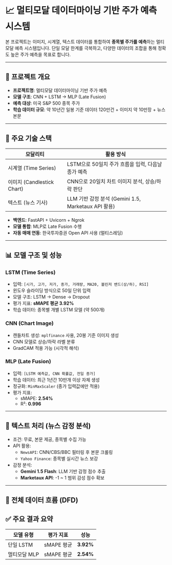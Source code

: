 # 📈 멀티모달 데이터마이닝 기반 주가 예측 시스템

본 프로젝트는 이미지, 시계열, 텍스트 데이터를 통합하여 **종목별 주가를 예측**하는 멀티모달 예측 시스템입니다. 단일 모달 한계를 극복하고, 다양한 데이터의 조합을 통해 정확도 높은 주가 예측을 목표로 합니다.

---

## 🧠 프로젝트 개요

- **프로젝트명**: 멀티모달 데이터마이닝 기반 주가 예측
- **모델 구조**: CNN + LSTM → MLP (Late Fusion)
- **예측 대상**: 미국 S&P 500 종목 주가
- **학습 데이터 규모**: 약 10년간 일봉 기준 데이터 120만건 +
  이미지 약 10만장 + 뉴스 본문

---

## 🔧 주요 기술 스택

| 모달리티 | 활용 방식 |
|----------|------------|
| 시계열 (Time Series) | LSTM으로 50일치 주가 흐름을 입력, 다음날 종가 예측 |
| 이미지 (Candlestick Chart) | CNN으로 20일치 차트 이미지 분석, 상승/하락 판단 |
| 텍스트 (뉴스 기사) | LLM 기반 감정 분석 (Gemini 1.5, Marketaux API 활용) |

- **백엔드**: FastAPI + Uvicorn + Ngrok
- **모델 통합**: MLP로 Late Fusion 수행
- **자동 매매 연동**: 한국투자증권 Open API 사용 (멀티스레딩)

---

## 📊 모델 구조 및 성능

### LSTM (Time Series)

- 입력: `[시가, 고가, 저가, 종가, 거래량, MA20, 볼린저 밴드(상/하), RSI]`
- 윈도우 슬라이딩 방식으로 50일 단위 입력
- 모델 구조: LSTM → Dense → Dropout
- 평가 지표: **sMAPE 평균 3.92%**
- 학습 데이터: 종목별 개별 LSTM 모델 (약 500개)

### CNN (Chart Image)

- 캔들차트 생성: `mplfinance` 사용, 20봉 기준 이미지 생성
- CNN 모델로 상승/하락 라벨 분류
- GradCAM 적용 가능 (시각적 해석)

### MLP (Late Fusion)

- 입력: `[LSTM 예측값, CNN 확률값, 전일 종가]`
- 학습 데이터: 최근 1년간 10만개 이상 자체 생성
- 정규화: `MinMaxScaler` (종가 입력값에만 적용)
- 평가 지표:
  - sMAPE: **2.54%**
  - R²: **0.996**

---

## 📰 텍스트 처리 (뉴스 감정 분석)

- 조건: 무료, 본문 제공, 종목별 수집 가능
- API 활용:
  - `NewsAPI`: CNN/CBS/BBC 필터링 후 본문 크롤링
  - `Yahoo Finance`: 종목별 실시간 뉴스 보강
- 감정 분석:
  - **Gemini 1.5 Flash**: LLM 기반 감정 점수 추출
  - **Marketaux API**: -1 ~ 1 범위 감성 점수 확보

---

## 🔁 전체 데이터 흐름 (DFD)



## ✅ 주요 결과 요약

| 모델 유형         | 평가 지표     | 성능         |
|------------------|---------------|--------------|
| 단일 LSTM        | sMAPE 평균    | **3.92%**    |
| 멀티모달 MLP     | sMAPE 평균    | **2.54%**    |

